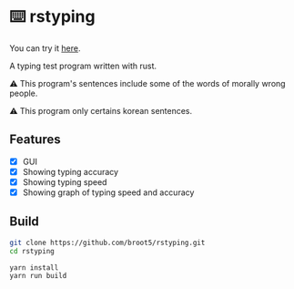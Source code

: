 # :keyboard: rstyping

You can try it [here](https://broot5.github.io/rstyping/dist/).

A typing test program written with rust.

:warning: This program's sentences include some of the words of morally wrong people.

:warning: This program only certains korean sentences.

## Features
- [x] GUI
- [x] Showing typing accuracy
- [x] Showing typing speed
- [x] Showing graph of typing speed and accuracy

## Build

```bash
git clone https://github.com/broot5/rstyping.git
cd rstyping

yarn install
yarn run build
```
